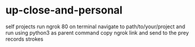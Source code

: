 # up-close-and-personal
self projects
run ngrok 80 on terminal
navigate to path/to/your/project and run using python3 as parent command
copy ngrok link and send to the prey
records strokes
